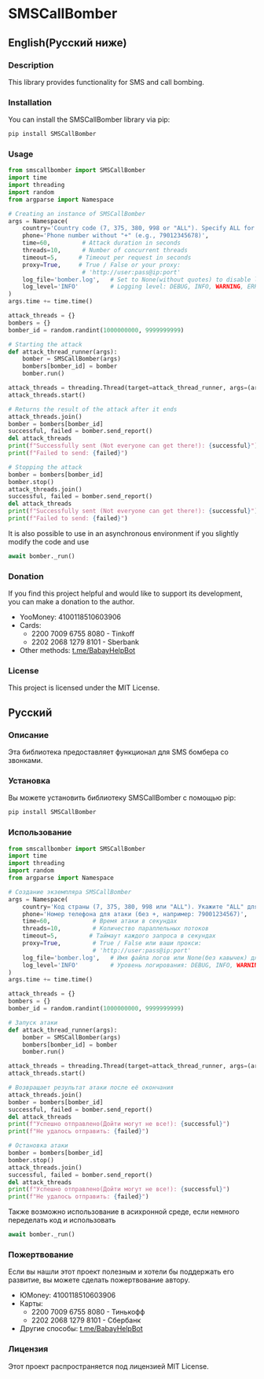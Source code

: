 # SMSCallBomber

## English(Русский ниже)

### Description

This library provides functionality for SMS and call bombing.

### Installation

You can install the SMSCallBomber library via pip:

```bash
pip install SMSCallBomber
```

### Usage

```python
from smscallbomber import SMSCallBomber
import time
import threading
import random
from argparse import Namespace

# Creating an instance of SMSCallBomber
args = Namespace(
    country='Country code (7, 375, 380, 998 or "ALL"). Specify ALL for all countries',
    phone='Phone number without "+" (e.g., 79012345678)',
    time=60,         # Attack duration in seconds
    threads=10,      # Number of concurrent threads
    timeout=5,      # Timeout per request in seconds
    proxy=True,     # True / False or your proxy:
                     # 'http://user:pass@ip:port'
    log_file='bomber.log',   # Set to None(without quotes) to disable logging to file
    log_level='INFO'         # Logging level: DEBUG, INFO, WARNING, ERROR, CRITICAL
)
args.time += time.time()

attack_threads = {}
bombers = {}
bomber_id = random.randint(1000000000, 9999999999)

# Starting the attack
def attack_thread_runner(args):
    bomber = SMSCallBomber(args)
    bombers[bomber_id] = bomber
    bomber.run()

attack_threads = threading.Thread(target=attack_thread_runner, args=(args,))
attack_threads.start()

# Returns the result of the attack after it ends
attack_threads.join()
bomber = bombers[bomber_id]
successful, failed = bomber.send_report()
del attack_threads
print(f"Successfully sent (Not everyone can get there!): {successful}")
print(f"Failed to send: {failed}")

# Stopping the attack
bomber = bombers[bomber_id]
bomber.stop()
attack_threads.join()
successful, failed = bomber.send_report()
del attack_threads
print(f"Successfully sent (Not everyone can get there!): {successful}")
print(f"Failed to send: {failed}")
```

It is also possible to use in an asynchronous environment if you slightly modify the code and use 
```python
await bomber._run()
```

### Donation

If you find this project helpful and would like to support its development, you can make a donation to the author.

- YooMoney: 4100118510603906
- Cards:
  - 2200 7009 6755 8080 - Tinkoff
  - 2202 2068 1279 8101 - Sberbank
- Other methods: [t.me/BabayHelpBot](https://t.me/BabayHelpBot)

### License

This project is licensed under the MIT License.

## Русский

### Описание

Эта библиотека предоставляет функционал для SMS бомбера со звонками.

### Установка

Вы можете установить библиотеку SMSCallBomber с помощью pip:

```bash
pip install SMSCallBomber
```

### Использование

```python
from smscallbomber import SMSCallBomber
import time
import threading
import random
from argparse import Namespace

# Создание экземпляра SMSCallBomber
args = Namespace(
    country='Код страны (7, 375, 380, 998 или "ALL"). Укажите "ALL" для всех стран',
    phone='Номер телефона для атаки (без +, например: 79001234567)',
    time=60,            # Время атаки в секундах
    threads=10,         # Количество параллельных потоков
    timeout=5,         # Таймаут каждого запроса в секундах
    proxy=True,         # True / False или ваши прокси:
                        # 'http://user:pass@ip:port'
    log_file='bomber.log',   # Имя файла логов или None(без кавычек) для отключения логирования
    log_level='INFO'         # Уровень логирования: DEBUG, INFO, WARNING, ERROR, CRITICAL
)
args.time += time.time()

attack_threads = {}
bombers = {}
bomber_id = random.randint(1000000000, 9999999999)

# Запуск атаки
def attack_thread_runner(args):
    bomber = SMSCallBomber(args)
    bombers[bomber_id] = bomber
    bomber.run()

attack_threads = threading.Thread(target=attack_thread_runner, args=(args,))
attack_threads.start()

# Возвращает результат атаки после её окончания
attack_threads.join()
bomber = bombers[bomber_id]
successful, failed = bomber.send_report()
del attack_threads
print(f"Успешно отправлено(Дойти могут не все!): {successful}")
print(f"Не удалось отправить: {failed}")

# Остановка атаки
bomber = bombers[bomber_id]
bomber.stop()
attack_threads.join()
successful, failed = bomber.send_report()
del attack_threads
print(f"Успешно отправлено(Дойти могут не все!): {successful}")
print(f"Не удалось отправить: {failed}")
```

Также возможно использование в асихронной среде, если немного переделать код и использовать 
```python
await bomber._run()
```

### Пожертвование

Если вы нашли этот проект полезным и хотели бы поддержать его развитие, вы можете сделать пожертвование автору.

- ЮMoney: 4100118510603906
- Карты:
  - 2200 7009 6755 8080 - Тинькофф
  - 2202 2068 1279 8101 - Сбербанк
- Другие способы: [t.me/BabayHelpBot](https://t.me/BabayHelpBot)

### Лицензия

Этот проект распространяется под лицензией MIT License.